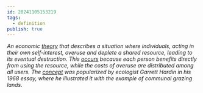 ```yaml
---
id: 20241105153219
tags:
  - definition
publish: true
---
```

*An economic [theory](https://en.wikipedia.org/wiki/Tragedy_of_the_commons) that describes a situation where individuals, acting in their own self-interest, overuse and deplete a shared resource, leading to its eventual destruction. This [occurs](https://www.investopedia.com/terms/t/tragedy-of-the-commons.asp) because each person benefits directly from using the resource, while the costs of overuse are distributed among all users. The [concept](https://en.wikipedia.org/wiki/Tragedy_of_the_commons) was popularized by ecologist Garrett Hardin in his 1968 essay, where he illustrated it with the example of communal grazing lands.*